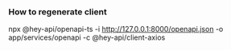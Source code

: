 ### How to regenerate client

npx @hey-api/openapi-ts -i http://127.0.0.1:8000/openapi.json -o app/services/openapi -c @hey-api/client-axios
